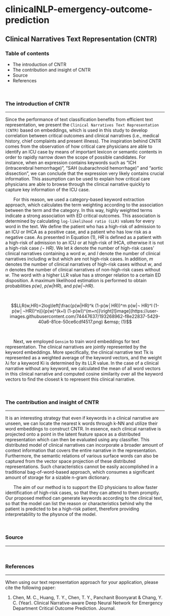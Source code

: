 # clinicalNLP-emergency-outcome-prediction
## Clinical Narratives Text Representation (CNTR)

### Table of contents
- The introduction of CNTR
- The contribution and insight of CNTR
- Source
- References


&nbsp;
### **The introduction of CNTR**
* * *


Since the performance of text classification benefits from efficient text representation, we present the `Clinical Narratives Text Representation (CNTR)` based on embeddings, which is used in this study to develop correlation between critical outcomes and clinical narratives (i.e., medical history, chief complaints and present illness). The inspiration behind CNTR comes from  the observation of how critical care physicians are able to identify an ICU case by means of important lexicon or semantic contents in order to rapidly narrow down the scope of possible candidates. For instance, when an expression contains keywords such as “ICH (intracerebral hemorrhage)”, “SAH (subarachnoid hemorrhage)” and “aortic dissection”, we can conclude that the expression very likely contains crucial information. This assumption can be used to explain how critical care physicians are able to browse through the clinical narrative quickly to capture key information of the ICU case. 

&nbsp;
&emsp; For this reason, we used a category-based keyword extraction approach, which calculates the term weighting according to the association between the term and the category. In this way, highly weighted terms indicate a strong association with ED critical outcomes. This association is determined by calculating `log-likelihood ratio (LLR)` values for every word in the text. We define the patient who has a high-risk of admission to an ICU or IHCA as a positive case, and a patient who has low risk as a negative case. As presented in Equation (1), *HR* is defined as a patient with a high-risk of admission to an ICU or at high-risk of IHCA, otherwise it is not a high-risk case *(¬ HR)*. We let *k* denote the number of high-risk cases’ clinical narratives containing a word *w*, and *l* denote the number of clinical narratives including *w* but which are not high-risk cases. In addition, *m* denotes the number of clinical narratives of high-risk cases without *w*, and *n* denotes the number of clinical narratives of non-high-risk cases without *w*. The word with a higher LLR value has a stronger relation to a certain ED disposition. A maximum likelihood estimation is performed to obtain probabilities *p(w)*, *p(w|HR*), and *p(w|¬HR)*.  

&nbsp;

$$LLR(w,HR)=2log⁡\left[\frac{p(w|HR)^k (1-p(w│HR))^m p(w|¬ HR)^l (1-p(w│¬HR))^n)}{p(w)^(k+l) (1-p(w))^(m+n)}\right]![image](https://user-images.githubusercontent.com/74447637/193268962-f8e22837-5429-40a6-81ce-50ce6cdf4517.png) &emsp; (1)$$  


  
  
&nbsp;  

&nbsp;
&emsp; Next, we employed `Gensim` to train word embeddings for text representation. The clinical narratives are jointly represented by the keyword embeddings. More specifically, the clinical narrative text Tk is represented as a weighted average of the keyword vectors, and the weight λi for a keyword Ki is determined by its LLR value. In the case of a clinical narrative without any keyword, we calculated the mean of all word vectors in this clinical narrative and computed cosine similarity over all the keyword vectors to find the closest k to represent this clinical narrative.

&nbsp;

### **The contribution and insight of CNTR**
* * *

It is an interesting strategy that even if keywords in a clinical narrative are unseen, we can locate the nearest k words through k-NN and utilize their word embeddings to construct CNTR. In essence, each clinical narrative is projected onto a point in the latent feature space as a distributed representation which can then be evaluated using any classifier. This distributed model of clinical narratives can incorporate a broader amount of context information that covers the entire narrative in the representation. Furthermore, the semantic relations of various surface words can also be captured from the vector space projection of these distributed representations. Such characteristics cannot be easily accomplished in a traditional bag-of-word-based approach, which consumes a significant amount of storage for a sizable n-gram dictionary.

&nbsp;
&emsp; The aim of our method is to support the ED physicians to allow faster identification of high-risk cases, so that they can attend to them promptly. Our proposed method can generate keywords according to the clinical text, so that the model can list the reason or characteristics behind why the patient is predicted to be a high-risk patient, therefore providing interpretability to the physnce of the model.

&nbsp;

### **Source**
* * *

&nbsp;

### **References**
* * *

When using our text representation approach for your application, please cite the following paper:
1. Chen, M. C., Huang, T. Y., Chen, T. Y., Panchanit Boonyarat & Chang, Y. C. (Year). Clinical Narrative-aware Deep Neural Network for Emergency Department Critical Outcome Prediction. Journal.
